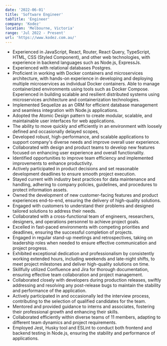 ```yaml
---
date: '2022-06-01'
title: 'Software Engineer'
tabTitle: 'Engineer'
company: 'Kodez'
location: 'Melbourne, Victoria'
range: 'Jul 2022 - Present'
url: 'https://www.kodez.com.au/'
---
```


- Experienced in JavaScript, React, Router, React Query, TypeScript, HTML, CSS (Styled Component), and other web technologies, with experience in backend languages such as Node.js, ExpressJs.
- Experienced with relational databases Postgres.
- Proficient in working with Docker containers and microservices architecture, with hands-on experience in developing and deploying multiple microservices as individual Docker containers. Able to manage containerized environments using tools such as Docker Compose. Experienced in building scalable and resilient distributed systems using microservices architecture and containerization technologies.
- Implemented Sequelize as an ORM for efficient database management and seamless integration with Node.js applications.
- Adopted the Atomic Design pattern to create modular, scalable, and maintainable user interfaces for web applications.
- The ability to move quickly and efficiently in an environment with loosely defined and occasionally delayed scopes,
- Developed robust, high-performance, and scalable applications to support company's diverse needs and improve overall user experience.
- Collaborated with design and product teams to develop new features focused on enhancing user experience and overall functionality.
- Identified opportunities to improve team efficiency and implemented improvements to enhance productivity.
- Actively participated in product decisions and set reasonable development deadlines to ensure smooth project execution.
- Stayed current with industry best practices for data maintenance and handling, adhering to company policies, guidelines, and procedures to protect information assets.
- Owned the development of new customer-facing features and product experiences end-to-end, ensuring the delivery of high-quality solutions.
- Engaged with customers to understand their problems and designed tailored solutions to address their needs.
- Collaborated with a cross-functional team of engineers, researchers, designers, and operations personnel to achieve project goals.
- Excelled in fast-paced environments with competing priorities and deadlines, ensuring the successful completion of projects.
- Engaged in regular stand-up meetings and retrospectives, taking on leadership roles when needed to ensure effective communication and project progress.
- Exhibited exceptional dedication and professionalism by consistently working extended hours, including weekends and late-night shifts, to meet project milestones and deliver high-quality solutions on time.
- Skillfully utilized Confluence and Jira for thorough documentation, ensuring effective team collaboration and project management.
- Collaborated closely with developers during production releases, swiftly addressing and resolving any post-release bugs to maintain the stability and performance of the application.
- Actively participated in and occasionally led the interview process, contributing to the selection of qualified candidates for the team.
- Mentored and provided guidance to interns and associates, fostering their professional growth and enhancing their skills.
- Collaborated efficiently within diverse teams of 11 members, adapting to different team dynamics and project requirements.
- Employed Jest, Husky tool and ESLint to conduct both frontend and backend testing in Node.js, ensuring the stability and performance of applications.

